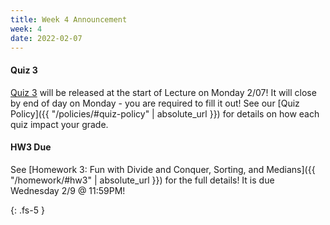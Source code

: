 ```yaml
---
title: Week 4 Announcement
week: 4
date: 2022-02-07
---
```

#### Quiz 3
[Quiz 3](https://docs.google.com/forms/d/1cp_A9BRWlPNw18s738WZ2ns5jkGjeUnpInEJo3UkRMw/edit) will be released at the start of Lecture on Monday 2/07! It will close by end of day on Monday - you are required to fill it out! See our [Quiz Policy]({{ "/policies/#quiz-policy" | absolute_url }}) for details on how each quiz impact your grade.

#### HW3 Due
See [Homework 3: Fun with Divide and Conquer, Sorting, and Medians]({{ "/homework/#hw3" | absolute_url }}) for the full details! It is due Wednesday 2/9 @ 11:59PM!



{: .fs-5 }
